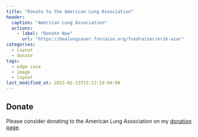 ```yaml
---
title: "Donate to the American Lung Association"
header:
  caption: "American Lung Association"
  actions:
    - label: "Donate Now"
      url: "https://bealungsaver.funraise.org/fundraiser/erik-azar"
categories:
  - Layout
  - donate
tags:
  - edge case
  - image
  - layout
last_modified_at: 2023-02-23T15:12:19-04:00
---
```


## Donate

Please consider donating to the American Lung Association on my [donation page](https://bealungsaver.funraise.org/fundraiser/erik-azar).